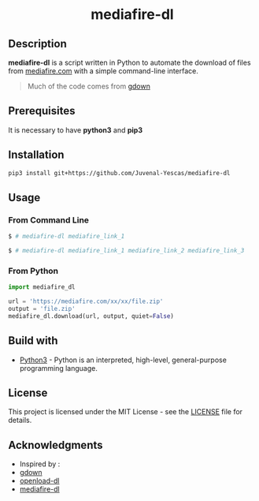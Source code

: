 <h1 align="center">
  mediafire-dl
</h1>

## Description

**mediafire-dl** is a script written in Python to automate the download of files from [mediafire.com](https://mediafire.com) with a simple command-line interface.

> Much of the code comes from [gdown](https://github.com/wkentaro/gdown)

## Prerequisites

It is necessary to have **python3** and **pip3**


## Installation

```bash
pip3 install git+https://github.com/Juvenal-Yescas/mediafire-dl
```

## Usage

### From Command Line

```bash
$ # mediafire-dl mediafire_link_1 

$ # mediafire-dl mediafire_link_1 mediafire_link_2 mediafire_link_3
```

### From Python

```python
import mediafire_dl

url = 'https://mediafire.com/xx/xx/file.zip'
output = 'file.zip'
mediafire_dl.download(url, output, quiet=False)
```
## Build with

* [Python3](https://www.python.org/download/releases/3.0/) - Python is an interpreted, high-level, general-purpose programming language. 

## License

This project is licensed under the MIT License - see the [LICENSE](LICENSE) file for details.

## Acknowledgments

* Inspired by :
* [gdown](https://github.com/wkentaro/gdown)
* [openload-dl](https://github.com/gius-italy/openload-dl)
* [mediafire-dl](https://github.com/pythonoma/mediafire-dl)
